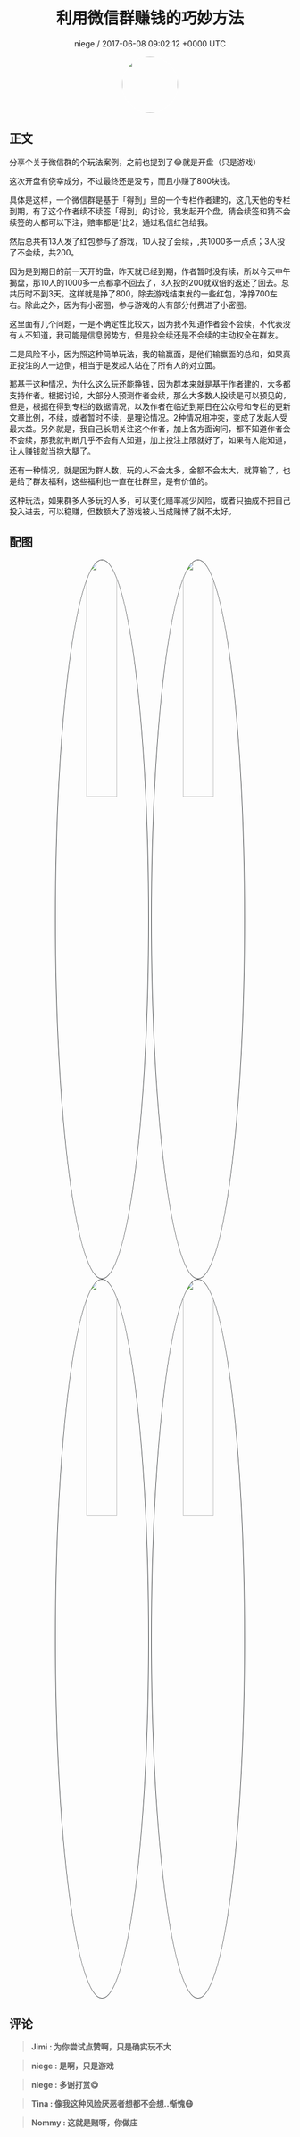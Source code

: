 <h1 align="center">利用微信群赚钱的巧妙方法</h1>
<p align="center">
    <a>niege / 2017-06-08 09:02:12 &#43;0000 UTC</a>
</p>

<div align="center">
    <img src="https://images.zsxq.com/Fl7mpUdfN6iS8EYQh7lJqU5pnXzI?e=1590940799&amp;token=kIxbL07-8jAj8w1n4s9zv64FuZZNEATmlU_Vm6zD:YB17ai-Kjrn6Km0zdM4CccXkteQ=" width="100" height="100" style="border:1px solid;border-radius:50%; color:#ffffff"/>
</div>

## 正文

<div>
  

分享个关于微信群的个玩法案例，之前也提到了😂就是开盘（只是游戏）

这次开盘有侥幸成分，不过最终还是没亏，而且小赚了800块钱。

具体是这样，一个微信群是基于「得到」里的一个专栏作者建的，这几天他的专栏到期，有了这个作者续不续签「得到」的讨论，我发起开个盘，猜会续签和猜不会续签的人都可以下注，赔率都是1比2，通过私信红包给我。

然后总共有13人发了红包参与了游戏，10人投了会续，,共1000多一点点；3人投了不会续，共200。

因为是到期日的前一天开的盘，昨天就已经到期，作者暂时没有续，所以今天中午揭盘，那10人的1000多一点都拿不回去了，3人投的200就双倍的返还了回去。总共历时不到3天。这样就是挣了800，除去游戏结束发的一些红包，净挣700左右。除此之外，因为有小密圈，参与游戏的人有部分付费进了小密圈。

这里面有几个问题，一是不确定性比较大，因为我不知道作者会不会续，不代表没有人不知道，我可能是信息弱势方，但是投会续还是不会续的主动权全在群友。

二是风险不小，因为照这种简单玩法，我的输赢面，是他们输赢面的总和，如果真正投注的人一边倒，相当于是发起人站在了所有人的对立面。

那基于这种情况，为什么这么玩还能挣钱，因为群本来就是基于作者建的，大多都支持作者。根据讨论，大部分人预测作者会续，那么大多数人投续是可以预见的，但是，根据在得到专栏的数据情况，以及作者在临近到期日在公众号和专栏的更新文章比例，不续，或者暂时不续，是理论情况。2种情况相冲突，变成了发起人受最大益。另外就是，我自己长期关注这个作者，加上各方面询问，都不知道作者会不会续，那我就判断几乎不会有人知道，加上投注上限就好了，如果有人能知道，让人赚钱就当抱大腿了。

还有一种情况，就是因为群人数，玩的人不会太多，金额不会太大，就算输了，也是给了群友福利，这些福利也一直在社群里，是有价值的。

这种玩法，如果群多人多玩的人多，可以变化赔率减少风险，或者只抽成不把自己投入进去，可以稳赚，但数额大了游戏被人当成赌博了就不太好。
</div>

## 配图
<div class="image" align="center">

<img src="https://images.zsxq.com/FoUx25__alpvvVnmo_38sm-PP434?e=1590940799&amp;token=kIxbL07-8jAj8w1n4s9zv64FuZZNEATmlU_Vm6zD:OLzG041yIfRin-LqrMFqSiWub0M=" width="33%" height="33%" style="border:1px solid;border-radius:50%; color:#3c3f41"/>

<img src="https://images.zsxq.com/FuDUmASqMCBlrTLnyR0A1rf5d-Y6?e=1590940799&amp;token=kIxbL07-8jAj8w1n4s9zv64FuZZNEATmlU_Vm6zD:KAnedGXLBfg_VH6_LIZXTUtAZSo=" width="33%" height="33%" style="border:1px solid;border-radius:50%; color:#3c3f41"/>

<img src="https://images.zsxq.com/Fj-cJ2gpUQU3QXZFKl9shTG6wGH3?e=1590940799&amp;token=kIxbL07-8jAj8w1n4s9zv64FuZZNEATmlU_Vm6zD:EdlvSdGTW3rrjnIoylRDrkDtbqQ=" width="33%" height="33%" style="border:1px solid;border-radius:50%; color:#3c3f41"/>

<img src="https://images.zsxq.com/FvgCSfz5M2ufMl-nOS2scnUTOIV1?e=1590940799&amp;token=kIxbL07-8jAj8w1n4s9zv64FuZZNEATmlU_Vm6zD:oj0vTUFB4zLpNdROKsa3Z0wMpGQ=" width="33%" height="33%" style="border:1px solid;border-radius:50%; color:#3c3f41"/>

</div>

## 评论

<div align="left">
<div>

<blockquote >
<span> <strong>Jimi : 为你尝试点赞啊，只是确实玩不大 </strong></span>
</blockquote>

<blockquote >
<span> <strong>niege : 是啊，只是游戏 </strong></span>
</blockquote>

<blockquote >
<span> <strong>niege : 多谢打赏😋 </strong></span>
</blockquote>

<blockquote >
<span> <strong>Tina : 像我这种风险厌恶者想都不会想..惭愧😷 </strong></span>
</blockquote>

<blockquote >
<span> <strong>Nommy : 这就是赌呀，你做庄 </strong></span>
</blockquote>

</div>
</div>